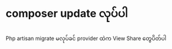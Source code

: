 <h1>composer update လုပ်ပါ</h1>
<p>Php artisan migrate မလုပ်ခင် provider ထဲက View Share တွေပိတ်ပါ</p>
